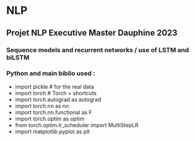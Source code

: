 # NLP
## Projet NLP Executive Master Dauphine 2023 
### Sequence models and recurrent networks / use of LSTM and biLSTM

### Python and main biblio used : 
- import pickle # for the real data
- import torch  # Torch + shortcuts
- import torch.autograd as autograd
- import torch.nn as nn
- import torch.nn.functional as F
- import torch.optim as optim
- from torch.optim.lr_scheduler import MultiStepLR
- import matplotlib.pyplot as plt
